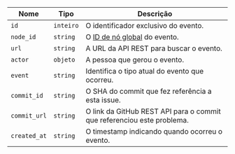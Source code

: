 | Nome         | Tipo      | Descrição                                                              |
| ------------ | --------- | ---------------------------------------------------------------------- |
| `id`         | `inteiro` | O identificador exclusivo do evento.                                   |
| `node_id`    | `string`  | O [ID de nó global](/v4/guides/using-global-node-ids) do evento.       |
| `url`        | `string`  | A URL da API REST para buscar o evento.                                |
| `actor`      | `objeto`  | A pessoa que gerou o evento.                                           |
| `event`      | `string`  | Identifica o tipo atual do evento que ocorreu.                         |
| `commit_id`  | `string`  | O SHA do commit que fez referência a esta issue.                       |
| `commit_url` | `string`  | O link da GitHub REST API para o commit que referenciou este problema. |
| `created_at` | `string`  | O timestamp indicando quando ocorreu o evento.                         |